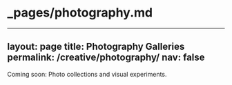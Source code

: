 # _pages/photography.md
---
layout: page
title: Photography Galleries
permalink: /creative/photography/
nav: false
---


Coming soon: Photo collections and visual experiments.
